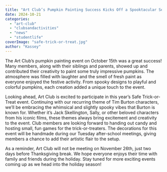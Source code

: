 ```yaml
---
title: "Art Club’s Pumpkin Painting Success Kicks Off a Spooktacular Season!"
date: 2024-10-21
categories: 
  - "art-club"
  - "clubsandactivities"
  - "news"
  - "studentlife"
coverImage: "safe-trick-or-treat.jpg"
author: "Kassey"
---
```


The Art Club’s pumpkin painting event on October 15th was a great success! Many members, along with their siblings and parents, showed up and contributed their creativity to paint some truly impressive pumpkins. The atmosphere was filled with laughter and the smell of fresh paint as everyone enjoyed the festive activity. From spooky designs to playful and colorful pumpkins, each creation added a unique touch to the event.

Looking ahead, Art Club is excited to participate in this year’s Safe Trick-or-Treat event. Continuing with our recurring theme of Tim Burton characters, we’ll be embracing the whimsical and slightly spooky vibes that Burton is known for. Whether it’s Jack Skellington, Sally, or other beloved characters from his iconic films, these themes always bring excitement and creativity to the event. Club members are looking forward to handing out candy and hosting small, fun games for the trick-or-treaters. The decorations for this event will be handmade during our Tuesday after-school meetings, giving members a chance to add their artistic flair to the setup.

As a reminder, Art Club will not be meeting on November 26th, just two days before Thanksgiving break. We hope everyone enjoys their time with family and friends during the holiday. Stay tuned for more exciting events coming up as we head into the holiday season!

